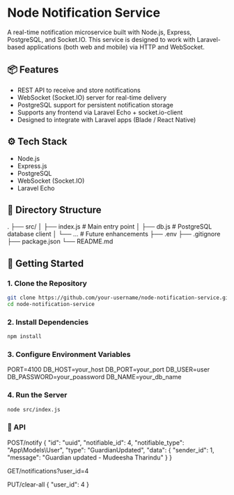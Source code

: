 # Node Notification Service

A real-time notification microservice built with Node.js, Express, PostgreSQL, and Socket.IO. This service is designed to work with Laravel-based applications (both web and mobile) via HTTP and WebSocket.

## 📦 Features

- REST API to receive and store notifications
- WebSocket (Socket.IO) server for real-time delivery
- PostgreSQL support for persistent notification storage
- Supports any frontend via Laravel Echo + socket.io-client
- Designed to integrate with Laravel apps (Blade / React Native)

## ⚙️ Tech Stack

- Node.js
- Express.js
- PostgreSQL
- WebSocket (Socket.IO)
- Laravel Echo

## 📁 Directory Structure

.
├── src/
│ ├── index.js # Main entry point
│ ├── db.js # PostgreSQL database client
│ └── ... # Future enhancements
├── .env
├── .gitignore
├── package.json
└── README.md


## 🚀 Getting Started

### 1. Clone the Repository

```bash
git clone https://github.com/your-username/node-notification-service.git
cd node-notification-service
```

### 2. Install Dependencies

```bash
npm install
```

### 3. Configure Environment Variables

PORT=4100
DB_HOST=your_host
DB_PORT=your_port
DB_USER=user
DB_PASSWORD=your_poassword
DB_NAME=your_db_name

### 4. Run the Server

```bash
node src/index.js
```

### 🔌 API

POST/notify
{
  "id": "uuid",
  "notifiable_id": 4,
  "notifiable_type": "App\\Models\\User",
  "type": "GuardianUpdated",
  "data": {
    "sender_id": 1,
    "message": "Guardian updated - Mudeesha Tharindu"
  }
}

GET/notifications?user_id=4

PUT/clear-all
{
  "user_id": 4
}


